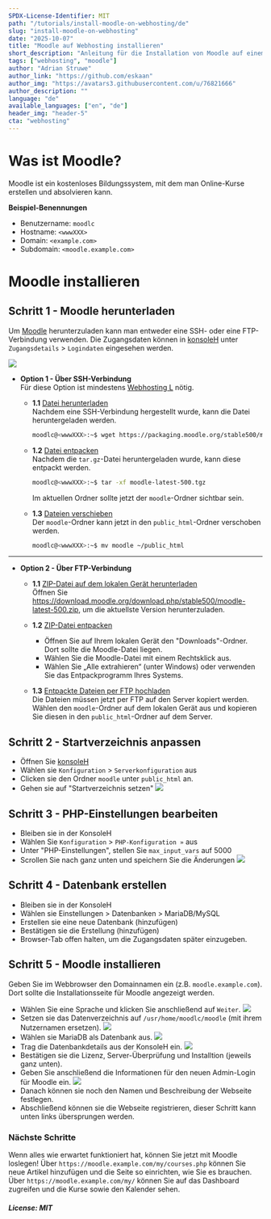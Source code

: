 ```yaml
---
SPDX-License-Identifier: MIT
path: "/tutorials/install-moodle-on-webhosting/de"
slug: "install-moodle-on-webhosting"
date: "2025-10-07"
title: "Moodle auf Webhosting installieren"
short_description: "Anleitung für die Installation von Moodle auf einem Hetzner Webhosting oder Managed-Server."
tags: ["webhosting", "moodle"]
author: "Adrian Struwe"
author_link: "https://github.com/eskaan"
author_img: "https://avatars3.githubusercontent.com/u/76821666"
author_description: ""
language: "de"
available_languages: ["en", "de"]
header_img: "header-5"
cta: "webhosting"
---
```


# Was ist Moodle?
Moodle ist ein kostenloses Bildungssystem, mit dem man Online-Kurse erstellen und absolvieren kann.

**Beispiel-Benennungen**

* Benutzername: `moodlc`
* Hostname: `<wwwXXX>`
* Domain: `<example.com>`
* Subdomain: `<moodle.example.com>`
    

# Moodle installieren

## Schritt 1 - Moodle herunterladen

Um [Moodle](https://moodle.org/) herunterzuladen kann man entweder eine SSH- oder eine FTP-Verbindung verwenden. Die Zugangsdaten können in [konsoleH](https://konsoleh.hetzner.com/) unter `Zugangsdetails` > `Logindaten` eingesehen werden.

![](./images/01_konsoleH_login-data.de.png)

* **Option 1 - Über SSH-Verbindung**<br>
  Für diese Option ist mindestens [Webhosting L](https://www.hetzner.com/webhosting) nötig.
  
  * **1.1** <u>Datei herunterladen</u><br>
    Nachdem eine SSH-Verbindung hergestellt wurde, kann die Datei heruntergeladen werden.
    ```bash
    moodlc@<wwwXXX>:~$ wget https://packaging.moodle.org/stable500/moodle-latest-500.tgz
    ```
  
  * **1.2** <u>Datei entpacken</u><br>
    Nachdem die `tar.gz`-Datei heruntergeladen wurde, kann diese entpackt werden.
    ```bash
    moodlc@<wwwXXX>:~$ tar -xf moodle-latest-500.tgz
    ```
    Im aktuellen Ordner sollte jetzt der `moodle`-Ordner sichtbar sein.

  * **1.3** <u>Dateien verschieben</u><br>
    Der `moodle`-Ordner kann jetzt in den `public_html`-Ordner verschoben werden.
    ```bash
    moodlc@<wwwXXX>:~$ mv moodle ~/public_html
    ```

-----------

* **Option 2 - Über FTP-Verbindung**<br>
  
  * **1.1** <u>ZIP-Datei auf dem lokalen Gerät herunterladen</u><br>
    Öffnen Sie https://download.moodle.org/download.php/stable500/moodle-latest-500.zip, um die aktuellste Version herunterzuladen.
  
  * **1.2** <u>ZIP-Datei entpacken</u><br>
    * Öffnen Sie auf Ihrem lokalen Gerät den "Downloads"-Ordner. Dort sollte die Moodle-Datei liegen.
    * Wählen Sie die Moodle-Datei mit einem Rechtsklick aus.
    * Wählen Sie „Alle extrahieren“ (unter Windows) oder verwenden Sie das Entpackprogramm Ihres Systems.

  * **1.3** <u>Entpackte Dateien per FTP hochladen</u><br>
    Die Dateien müssen jetzt per FTP auf den Server kopiert werden. Wählen den `moodle`-Ordner auf dem lokalen Gerät aus und kopieren Sie diesen in den `public_html`-Ordner auf dem Server.

## Schritt 2 - Startverzeichnis anpassen

* Öffnen Sie [konsoleH](https://konsoleh.hetzner.com/)
* Wählen sie `Konfiguration` > `Serverkonfiguration` aus
* Clicken sie den Ordner `moodle` unter `public_html` an.
* Gehen sie auf "Startverzeichnis setzen"
  ![](./images/03_konsoleH_set-webroot.de.png)

## Schritt 3 - PHP-Einstellungen bearbeiten

* Bleiben sie in der KonsoleH
* Wählen Sie `Konfiguration` > `PHP-Konfiguration »` aus
* Unter "PHP-Einstellungen", stellen Sie `max_input_vars` auf 5000
* Scrollen Sie nach ganz unten und speichern Sie die Änderungen
  ![](./images/02_konsoleH_max-input-vars.de.png)

## Schritt 4 - Datenbank erstellen

* Bleiben sie in der KonsoleH
* Wählen sie Einstellungen > Datenbanken > MariaDB/MySQL
* Erstellen sie eine neue Datenbank (hinzufügen)
* Bestätigen sie die Erstellung (hinzufügen)
* Browser-Tab offen halten, um die Zugangsdaten später einzugeben.

## Schritt 5 - Moodle installieren

Geben Sie im Webbrowser den Domainnamen ein (z.B. `moodle.example.com`). Dort sollte die Installationsseite für Moodle angezeigt werden. 

* Wählen Sie eine Sprache und klicken Sie anschließend auf `Weiter`.
  ![](./images/04_Moodle_installation-language.de.png)
* Setzen sie das Datenverzeichnis auf `/usr/home/moodlc/moodle` (mit ihrem Nutzernamen ersetzen).
  ![](./images/05_Moodle_directories.de.png)
* Wählen sie MariaDB als Datenbank aus.
  ![](./images/06_Moodle_database-type.de.png)
* Trag die Datenbankdetails aus der KonsoleH ein.
  ![](./images/07_Moodle_database-login.de.png)
* Bestätigen sie die Lizenz, Server-Überprüfung und Installtion (jeweils ganz unten).
* Geben Sie anschließend die Informationen für den neuen Admin-Login für Moodle ein.
  ![](./images/08_Moodle_admin-login.de.png)
* Danach können sie noch den Namen und Beschreibung der Webseite festlegen.
* Abschließend können sie die Webseite registrieren, dieser Schritt kann unten links übersprungen werden.

### Nächste Schritte

Wenn alles wie erwartet funktioniert hat, können Sie jetzt mit Moodle loslegen! Über `https://moodle.example.com/my/courses.php` können Sie neue Artikel hinzufügen und die Seite so einrichten, wie Sie es brauchen. Über `https://moodle.example.com/my/` können Sie auf das Dashboard zugreifen und die Kurse sowie den Kalender sehen.

##### License: MIT

<!--

Contributor's Certificate of Origin

By making a contribution to this project, I certify that:

(a) The contribution was created in whole or in part by me and I have
    the right to submit it under the license indicated in the file; or

(b) The contribution is based upon previous work that, to the best of my
    knowledge, is covered under an appropriate license and I have the
    right under that license to submit that work with modifications,
    whether created in whole or in part by me, under the same license
    (unless I am permitted to submit under a different license), as
    indicated in the file; or

(c) The contribution was provided directly to me by some other person
    who certified (a), (b) or (c) and I have not modified it.

(d) I understand and agree that this project and the contribution are
    public and that a record of the contribution (including all personal
    information I submit with it, including my sign-off) is maintained
    indefinitely and may be redistributed consistent with this project
    or the license(s) involved.

Signed-off-by: Adrian Struwe <github@eskaan.de>

-->

